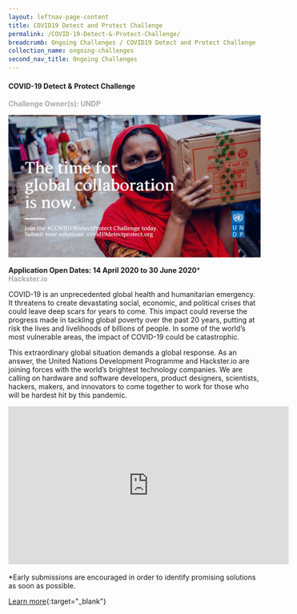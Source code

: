 ```yaml
---
layout: leftnav-page-content
title: COVID19 Detect and Protect Challenge
permalink: /COVID-19-Detect-&-Protect-Challenge/
breadcrumb: Ongoing Challenges / COVID19 Detect and Protect Challenge
collection_name: ongoing-challenges
second_nav_title: Ongoing Challenges
---
```


#### COVID-19 Detect & Protect Challenge

<font color="#a9a9a9"><b>Challenge Owner(s): UNDP</b></font>

[![1](/images/ongoing-challenges/Covid19-Detect-&-Protect-Innovation-Challenge.jpg)](https://www.covid19detectprotect.org)


**Application Open Dates: 14 April 2020 to 30 June 2020***<br>
<font color=" #a9a9a9"><b>Hackster.io</b></font>

COVID-19 is an unprecedented global health and humanitarian emergency. It threatens to create devastating social, economic, and political crises that could leave deep scars for years to come. This impact could reverse the progress made in tackling global poverty over the past 20 years, putting at risk the lives and livelihoods of billions of people. In some of the world’s most vulnerable areas, the impact of COVID-19 could be catastrophic.
 
This extraordinary global situation demands a global response. As an answer, the United Nations Development Programme and Hackster.io are joining forces with the world’s brightest technology companies. We are calling on hardware and software developers, product designers, scientists, hackers, makers, and innovators to come together to work for those who will be hardest hit by this pandemic.

<div class="bp-youtube">
  <iframe width="560" height="315" src="https://www.youtube.com/embed/vqBm2d-VUns" frameborder="0" allow="accelerometer; autoplay; encrypted-media; gyroscope; picture-in-picture" allowfullscreen></iframe>
</div>

*Early submissions are encouraged in order to identify promising solutions as soon as possible. 

[Learn more](https://www.covid19detectprotect.org){:target="_blank"}
